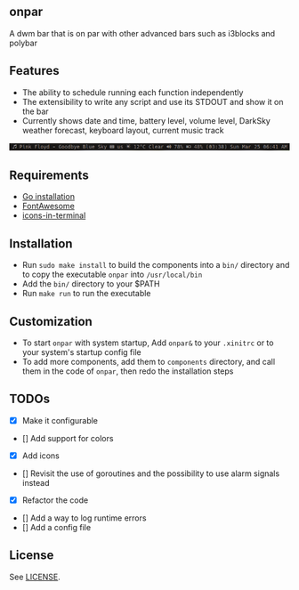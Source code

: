 onpar
---

A dwm bar that is on par with other advanced bars such as i3blocks and polybar

## Features

- The ability to schedule running each function independently
- The extensibility to write any script and use its STDOUT and show it on the bar
- Currently shows date and time, battery level, volume level, DarkSky weather
  forecast, keyboard layout, current music track

![onpar screenshot](screenshot.png)

## Requirements

- [Go installation](http://golang.org/)
- [FontAwesome](https://fontawesome.com)
- [icons-in-terminal](https://github.com/sebastiencs/icons-in-terminal)

## Installation

- Run `sudo make install` to build the components into a `bin/` directory and
  to copy the executable `onpar` into `/usr/local/bin`
- Add the `bin/` directory to your $PATH
- Run `make run` to run the executable

## Customization

- To start `onpar` with system startup, Add `onpar&` to your `.xinitrc` or to
  your system's startup config file
- To add more components, add them to `components` directory, and call them in
  the code of `onpar`, then redo the installation steps

## TODOs

- [X] Make it configurable
- [] Add support for colors
- [X] Add icons
- [] Revisit the use of goroutines and the possibility to use alarm signals instead
- [X] Refactor the code
- [] Add a way to log runtime errors
- [] Add a config file

## License

See [LICENSE](https://github.com/aonemd/onpar/blob/master/LICENSE).
